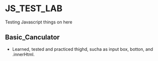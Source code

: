 # JS_TEST_LAB
Testing Javascript things on here

## Basic_Canculator
   - Learned, tested and practiced thighd, sucha as input box, botton, and .innerHtml.

